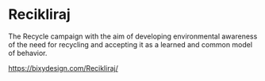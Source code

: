# Recikliraj
 The Recycle campaign with the aim of developing environmental awareness of the need for recycling and accepting it as a learned and common model of behavior.
 
 https://bixydesign.com/Recikliraj/
